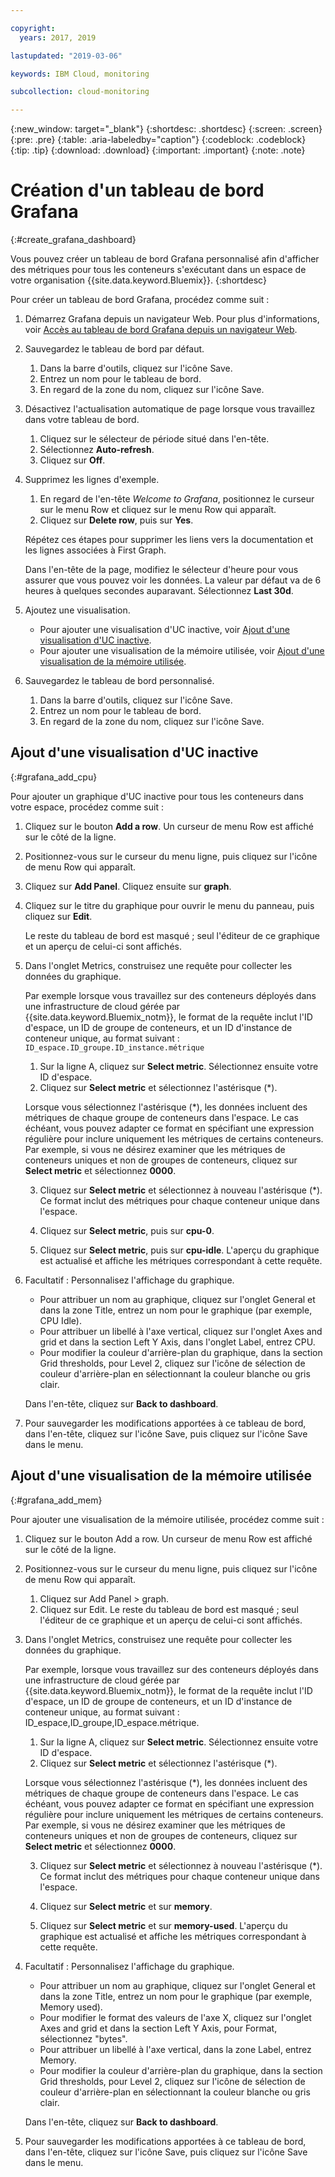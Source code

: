```yaml
---

copyright:
  years: 2017, 2019

lastupdated: "2019-03-06"

keywords: IBM Cloud, monitoring

subcollection: cloud-monitoring

---
```


{:new_window: target="_blank"}
{:shortdesc: .shortdesc}
{:screen: .screen}
{:pre: .pre}
{:table: .aria-labeledby="caption"}
{:codeblock: .codeblock}
{:tip: .tip}
{:download: .download}
{:important: .important}
{:note: .note}


# Création d'un tableau de bord Grafana
{:#create_grafana_dashboard}

Vous pouvez créer un tableau de bord Grafana personnalisé afin d'afficher des métriques pour tous les conteneurs s'exécutant dans un espace de votre organisation {{site.data.keyword.Bluemix}}.
{:shortdesc}

Pour créer un tableau de bord Grafana, procédez comme suit :

1. Démarrez Grafana depuis un navigateur Web. Pour plus d'informations, voir [Accès au tableau de bord Grafana depuis un navigateur Web](/docs/services/cloud-monitoring/grafana/navigating_grafana.html#launch_grafana_from_browser).

2. Sauvegardez le tableau de bord par défaut.

    1. Dans la barre d'outils, cliquez sur l'icône Save.
    2. Entrez un nom pour le tableau de bord.
    3. En regard de la zone du nom, cliquez sur l'icône Save.
   
3. Désactivez l'actualisation automatique de page lorsque vous travaillez dans votre tableau de bord. 

    1. Cliquez sur le sélecteur de période situé dans l'en-tête.
    2. Sélectionnez **Auto-refresh**.
    3. Cliquez sur **Off**.
 
 5. Supprimez les lignes d'exemple.
 
     1. En regard de l'en-tête *Welcome to Grafana*, positionnez le curseur sur le menu Row et cliquez sur le menu Row qui apparaît.
     2. Cliquez sur **Delete row**, puis sur **Yes**.
     
     Répétez ces étapes pour supprimer les liens vers la documentation et les lignes associées à First Graph. 
     
     Dans l'en-tête de la page, modifiez le sélecteur d'heure pour vous assurer que vous pouvez voir les données. La valeur par défaut va de 6 heures à quelques secondes auparavant. Sélectionnez
**Last 30d**.
     
6. Ajoutez une visualisation.

    * Pour ajouter une visualisation d'UC inactive, voir [Ajout d'une visualisation d'UC inactive](/docs/services/cloud-monitoring/grafana/create_grafana_dashboard.html#grafana_add_cpu).
    * Pour ajouter une visualisation de la mémoire utilisée, voir [Ajout d'une visualisation de la mémoire utilisée](/docs/services/cloud-monitoring/grafana/create_grafana_dashboard.html#grafana_add_mem).
        
7. Sauvegardez le tableau de bord personnalisé.

    1. Dans la barre d'outils, cliquez sur l'icône Save.
    2. Entrez un nom pour le tableau de bord.
    3. En regard de la zone du nom, cliquez sur l'icône Save.
    

## Ajout d'une visualisation d'UC inactive
{:#grafana_add_cpu}

Pour ajouter un graphique d'UC inactive pour tous les conteneurs dans votre espace, procédez comme suit :

1. Cliquez sur le bouton **Add a row**. Un curseur de menu Row est affiché sur le côté de la ligne.
    
2. Positionnez-vous sur le curseur du menu ligne, puis cliquez sur l'icône de menu Row qui apparaît.

3. Cliquez sur **Add Panel**. Cliquez ensuite sur **graph**.

4. Cliquez sur le titre du graphique pour ouvrir le menu du panneau, puis cliquez sur **Edit**. 

    Le reste du tableau de bord est masqué ; seul l'éditeur de ce graphique et un aperçu de celui-ci sont affichés.
    
5. Dans l'onglet Metrics, construisez une requête pour collecter les données du graphique. 

    Par exemple lorsque vous travaillez sur des conteneurs déployés dans une infrastructure de cloud gérée par {{site.data.keyword.Bluemix_notm}}, le format de la requête inclut l'ID d'espace, un ID de groupe de conteneurs, et un ID d'instance de conteneur unique, au format suivant : `ID_espace.ID_groupe.ID_instance.métrique`
        
    1. Sur la ligne A, cliquez sur **Select metric**. Sélectionnez ensuite votre ID d'espace.
    2. Cliquez sur **Select metric** et sélectionnez l'astérisque (\*).
    
    Lorsque vous sélectionnez l'astérisque (\*), les données incluent des métriques de chaque groupe de conteneurs dans l'espace. Le cas échéant, vous pouvez adapter ce format en spécifiant une expression
régulière pour inclure
uniquement les métriques de certains conteneurs. Par exemple, si vous ne
désirez examiner que les métriques de conteneurs uniques et non de groupes de conteneurs, cliquez sur
**Select metric** et sélectionnez **0000**.
        
    3. Cliquez sur **Select metric** et sélectionnez à nouveau l'astérisque (\*). Ce format inclut des métriques pour chaque conteneur unique dans l'espace.
        
    4. Cliquez sur **Select metric**, puis sur **cpu-0**.
        
    5. Cliquez sur **Select metric**, puis sur **cpu-idle**. L'aperçu du graphique est actualisé et affiche les métriques correspondant à cette requête.
    
6. Facultatif : Personnalisez l'affichage du graphique.
    
    * Pour attribuer un nom au graphique, cliquez sur l'onglet General et dans la zone Title, entrez un nom pour le graphique (par exemple, CPU Idle).
    * Pour attribuer un libellé à l'axe vertical, cliquez sur l'onglet Axes and grid et dans la section Left Y Axis, dans l'onglet Label, entrez CPU.
    * Pour modifier la couleur d'arrière-plan du graphique, dans la section Grid thresholds, pour Level 2, cliquez sur l'icône de sélection de couleur d'arrière-plan en sélectionnant la couleur blanche ou gris clair.
    
    Dans l'en-tête, cliquez sur **Back to dashboard**.
    
7. Pour sauvegarder les modifications apportées à ce tableau de bord, dans l'en-tête, cliquez sur l'icône Save, puis cliquez sur l'icône Save dans le menu.


## Ajout d'une visualisation de la mémoire utilisée
{:#grafana_add_mem}

Pour ajouter une visualisation de la mémoire utilisée, procédez comme suit :

1. Cliquez sur le bouton Add a row. Un curseur de menu Row est affiché sur le côté de la ligne.
   
2. Positionnez-vous sur le curseur du menu ligne, puis cliquez sur l'icône de menu Row qui apparaît.

    1. Cliquez sur Add Panel > graph.
    2. Cliquez sur Edit. Le reste du tableau de bord est masqué ; seul l'éditeur de ce graphique et un aperçu de celui-ci sont affichés.
    
3. Dans l'onglet Metrics, construisez une requête pour collecter les données du graphique. 

    Par exemple, lorsque vous travaillez sur des conteneurs déployés dans une infrastructure de cloud gérée par {{site.data.keyword.Bluemix_notm}}, le format de la requête inclut l'ID d'espace, un ID de groupe de conteneurs, et un ID d'instance de conteneur unique, au format suivant : ID_espace,ID_groupe,ID_espace.métrique.
        
    1. Sur la ligne A, cliquez sur **Select metric**. Sélectionnez ensuite votre ID d'espace.
    2. Cliquez sur **Select metric** et sélectionnez l'astérisque (\*).
    
    Lorsque vous sélectionnez l'astérisque (\*), les données incluent des métriques de chaque groupe de conteneurs dans l'espace. Le cas échéant, vous pouvez adapter ce format en spécifiant une expression
régulière pour inclure
uniquement les métriques de certains conteneurs. Par exemple, si vous ne
désirez examiner que les métriques de conteneurs uniques et non de groupes de conteneurs, cliquez sur
**Select metric** et sélectionnez **0000**.
    
    3. Cliquez sur **Select metric** et sélectionnez à nouveau l'astérisque (\*). Ce format inclut des métriques pour chaque conteneur unique dans l'espace.
        
    4. Cliquez sur **Select metric** et sur **memory**.
        
    5. Cliquez sur **Select metric** et sur **memory-used**. L'aperçu du graphique est actualisé et affiche les métriques correspondant à cette requête.
    
6. Facultatif : Personnalisez l'affichage du graphique.
    
    * Pour attribuer un nom au graphique, cliquez sur l'onglet General et dans la zone Title, entrez un nom pour le graphique (par exemple, Memory used).
    *  Pour modifier le format des valeurs de l'axe X, cliquez sur l'onglet Axes and grid et dans la section Left Y Axis, pour Format, sélectionnez "bytes".
    * Pour attribuer un libellé à l'axe vertical, dans la zone Label, entrez Memory.
    * Pour modifier la couleur d'arrière-plan du graphique, dans la section Grid thresholds, pour Level 2, cliquez sur l'icône de sélection de couleur d'arrière-plan en sélectionnant la couleur blanche ou gris clair.
    
    Dans l'en-tête, cliquez sur **Back to dashboard**.

7. Pour sauvegarder les modifications apportées à ce tableau de bord, dans l'en-tête, cliquez sur l'icône Save, puis cliquez sur l'icône Save dans le menu.


